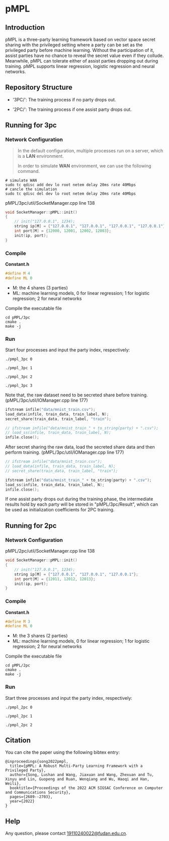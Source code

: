 # pMPL


## Introduction
pMPL is a three-party learning framework based on vector space secret sharing with the privileged setting where a party can be set as the privileged party before machine learning. Without the participation of it, assist parties have no chance to reveal the secret value even if they collude. Meanwhile, pMPL can tolerate either of assist parties dropping out during training.  pMPL supports linear regression, logistic regression and neural networks.

## Repository Structure
* '3PC/': The training process if no party drops out.

* '2PC/': The training process if one assist party drops out.


## Running for 3pc
### Network Configuration

> In the default configuration, multiple processes run on a server, which is a **LAN** environment.
>
> In order to simulate **WAN** environment,  we can use the following command.

```shell
# simulate WAN
sudo tc qdisc add dev lo root netem delay 20ms rate 40Mbps
# cancle the simulation
sudo tc qdisc del dev lo root netem delay 20ms rate 40Mbps
```

pMPL/3pc/util/SocketManager.cpp line 138

```c++
void SocketManager::pMPL::init()
{
    // init("127.0.0.1", 1234);
    string ip[M] = {"127.0.0.1", "127.0.0.1", "127.0.0.1", "127.0.0.1"}; 
    int port[M] = {12000, 12001, 12002, 12003}; 
    init(ip, port);
}
```

### Compile

**Constant.h**

```c++
#define M 4
#define ML 0
```

* M: the 4 shares (3 parties)
* ML: machine learning models, 0 for linear regression; 1 for logistic regression; 2 for neural networks


Compile the executable file

```shell
cd pMPL/3pc
cmake .
make -j
```

### Run

Start four processes and input the party index, respectively:

```shell
./pmpl_3pc 0
```

```shell
./pmpl_3pc 1
```

```shell
./pmpl_3pc 2
```

```shell
./pmpl_3pc 3
```

Note that, the raw dataset need to be secreted share before training.
(pMPL/3pc/util/IOManager.cpp line 177)
```c++
ifstream infile("data/mnist_train.csv");
load_data(infile, train_data, train_label, N);
secret_share(train_data, train_label, "train");

// ifstream infile("data/mnist_train_" + to_string(party) + ".csv");
// load_ss(infile, train_data, train_label, N);
infile.close();
```

After secret sharing the raw data, load the secreted share data and then perform training.
(pMPL/3pc/util/IOManager.cpp line 177)
```c++
// ifstream infile("data/mnist_train.csv");
// load_data(infile, train_data, train_label, N);
// secret_share(train_data, train_label, "train");

ifstream infile("data/mnist_train_" + to_string(party) + ".csv");
load_ss(infile, train_data, train_label, N);
infile.close();
```

If one assist party drops out during the training phase, the intermediate results hold by each party will be stored in "pMPL/3pc/Result", which can be used as initialization coefficients for 2PC training.

## Running for 2pc
### Network Configuration

pMPL/2pc/util/SocketManager.cpp line 138

```c++
void SocketManager::pMPL::init()
{
    // init("127.0.0.1", 1234);
    string ip[M] = {"127.0.0.1", "127.0.0.1", "127.0.0.1"};
    int port[M] = {12011, 12012, 12013};
    init(ip, port);
}
```

### Compile

**Constant.h**

```c++
#define M 3
#define ML 0
```

* M: the 3 shares (2 parties)
* ML: machine learning models, 0 for linear regression; 1 for logistic regression; 2 for neural networks


Compile the executable file

```shell
cd pMPL/2pc
cmake .
make -j
```

### Run

Start three processes and input the party index, respectively:

```shell
./pmpl_2pc 0
```

```shell
./pmpl_2pc 1
```

```shell
./pmpl_2pc 2
```


## Citation
You can cite the paper using the following bibtex entry:

```shell
@inproceedings{song2022pmpl,
  title={pMPL: A Robust Multi-Party Learning Framework with a Privileged Party},
  author={Song, Lushan and Wang, Jiaxuan and Wang, Zhexuan and Tu, Xinyu and Lin, Guopeng and Ruan, Wenqiang and Wu, Haoqi and Han, Weili},
  booktitle={Proceedings of the 2022 ACM SIGSAC Conference on Computer and Communications Security},
  pages={2689--2703},
  year={2022}
}
```


## Help

Any question, please contact 19110240022@fudan.edu.cn.
